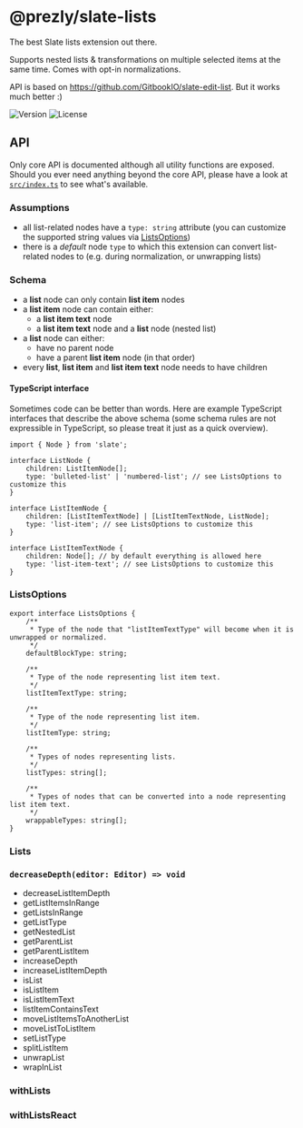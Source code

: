 # @prezly/slate-lists

The best Slate lists extension out there.

Supports nested lists & transformations on multiple selected items at the same time. Comes with opt-in normalizations.

API is based on https://github.com/GitbookIO/slate-edit-list. But it works much better :)

![Version](https://img.shields.io/npm/v/@prezly/slate-lists)
![License](https://img.shields.io/npm/l/@prezly/slate-lists)

## API

Only core API is documented although all utility functions are exposed. Should you ever need anything beyond the core API, please have a look at [`src/index.ts`](src/index.ts) to see what's available.

### Assumptions

-   all list-related nodes have a `type: string` attribute (you can customize the supported string values via [ListsOptions](#ListsOptions))
-   there is a _default_ node `type` to which this extension can convert list-related nodes to (e.g. during normalization, or unwrapping lists)

### Schema

-   a **list** node can only contain **list item** nodes
-   a **list item** node can contain either:
    -   a **list item text** node
    -   a **list item text** node and a **list** node (nested list)
-   a **list** node can either:
    -   have no parent node
    -   have a parent **list item** node (in that order)
-   every **list**, **list item** and **list item text** node needs to have children

#### TypeScript interface

Sometimes code can be better than words. Here are example TypeScript interfaces that describe the above schema (some schema rules are not expressible in TypeScript, so please treat it just as a quick overview).

```tsx
import { Node } from 'slate';

interface ListNode {
    children: ListItemNode[];
    type: 'bulleted-list' | 'numbered-list'; // see ListsOptions to customize this
}

interface ListItemNode {
    children: [ListItemTextNode] | [ListItemTextNode, ListNode];
    type: 'list-item'; // see ListsOptions to customize this
}

interface ListItemTextNode {
    children: Node[]; // by default everything is allowed here
    type: 'list-item-text'; // see ListsOptions to customize this
}
```

### ListsOptions

```tsx
export interface ListsOptions {
    /**
     * Type of the node that "listItemTextType" will become when it is unwrapped or normalized.
     */
    defaultBlockType: string;

    /**
     * Type of the node representing list item text.
     */
    listItemTextType: string;

    /**
     * Type of the node representing list item.
     */
    listItemType: string;

    /**
     * Types of nodes representing lists.
     */
    listTypes: string[];

    /**
     * Types of nodes that can be converted into a node representing list item text.
     */
    wrappableTypes: string[];
}
```

### Lists

### `decreaseDepth(editor: Editor) => void`

-   decreaseListItemDepth
-   getListItemsInRange
-   getListsInRange
-   getListType
-   getNestedList
-   getParentList
-   getParentListItem
-   increaseDepth
-   increaseListItemDepth
-   isList
-   isListItem
-   isListItemText
-   listItemContainsText
-   moveListItemsToAnotherList
-   moveListToListItem
-   setListType
-   splitListItem
-   unwrapList
-   wrapInList

### withLists

### withListsReact
